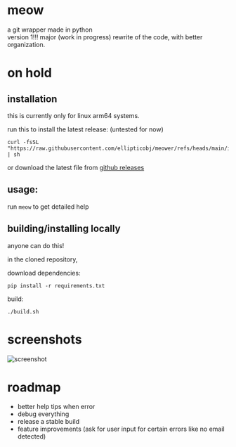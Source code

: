 # meow
a git wrapper made in python  
version 1!!! major (work in progress) rewrite of the code, with better organization.  

# on hold

## installation
this is currently only for linux arm64 systems.  

run this to install the latest release: (untested for now)
```
curl -fsSL "https://raw.githubusercontent.com/ellipticobj/meower/refs/heads/main/install.sh" | sh
```

or download the latest file from [github releases](https://github.com/ellipticobj/meower/releases/latest)

## usage:
run `meow` to get detailed help

## building/installing locally
anyone can do this!  

in the cloned repository, 

download dependencies:
```
pip install -r requirements.txt
```

build:
```
./build.sh
```

# screenshots
![screenshot](assets/screenshot.png)

# roadmap
- better help tips when error
- debug everything
- release a stable build
- feature improvements (ask for user input for certain errors like no email detected)